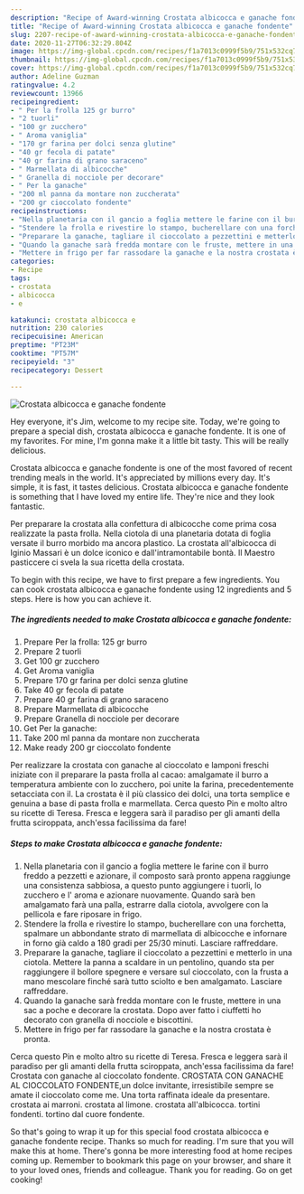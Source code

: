 ```yaml
---
description: "Recipe of Award-winning Crostata albicocca e ganache fondente"
title: "Recipe of Award-winning Crostata albicocca e ganache fondente"
slug: 2207-recipe-of-award-winning-crostata-albicocca-e-ganache-fondente
date: 2020-11-27T06:32:29.804Z
image: https://img-global.cpcdn.com/recipes/f1a7013c0999f5b9/751x532cq70/crostata-albicocca-e-ganache-fondente-recipe-main-photo.jpg
thumbnail: https://img-global.cpcdn.com/recipes/f1a7013c0999f5b9/751x532cq70/crostata-albicocca-e-ganache-fondente-recipe-main-photo.jpg
cover: https://img-global.cpcdn.com/recipes/f1a7013c0999f5b9/751x532cq70/crostata-albicocca-e-ganache-fondente-recipe-main-photo.jpg
author: Adeline Guzman
ratingvalue: 4.2
reviewcount: 13966
recipeingredient:
- " Per la frolla 125 gr burro"
- "2 tuorli"
- "100 gr zucchero"
- " Aroma vaniglia"
- "170 gr farina per dolci senza glutine"
- "40 gr fecola di patate"
- "40 gr farina di grano saraceno"
- " Marmellata di albicocche"
- " Granella di nocciole per decorare"
- " Per la ganache"
- "200 ml panna da montare non zuccherata"
- "200 gr cioccolato fondente"
recipeinstructions:
- "Nella planetaria con il gancio a foglia mettere le farine con il burro freddo a pezzetti e azionare, il composto sarà pronto appena raggiunge una consistenza sabbiosa, a questo punto aggiungere i tuorli, lo zucchero e l&#39; aroma e azionare nuovamente. Quando sarà ben amalgamato farà una palla, estrarre dalla ciotola, avvolgere con la pellicola e fare riposare in frigo."
- "Stendere la frolla e rivestire lo stampo, bucherellare con una forchetta, spalmare un abbondante strato di marmellata di albicocche e infornare in forno già caldo a 180 gradi per 25/30 minuti. Lasciare raffreddare."
- "Preparare la ganache, tagliare il cioccolato a pezzettini e metterlo in una ciotola. Mettere la panna a scaldare in un pentolino, quando sta per raggiungere il bollore spegnere e versare sul cioccolato, con la frusta a mano mescolare finché sarà tutto sciolto e ben amalgamato. Lasciare raffreddare."
- "Quando la ganache sarà fredda montare con le fruste, mettere in una sac a poche e decorare la crostata. Dopo aver fatto i ciuffetti ho decorato con granella di nocciole e biscottini."
- "Mettere in frigo per far rassodare la ganache e la nostra crostata è pronta."
categories:
- Recipe
tags:
- crostata
- albicocca
- e

katakunci: crostata albicocca e 
nutrition: 230 calories
recipecuisine: American
preptime: "PT23M"
cooktime: "PT57M"
recipeyield: "3"
recipecategory: Dessert

---
```



![Crostata albicocca e ganache fondente](https://img-global.cpcdn.com/recipes/f1a7013c0999f5b9/751x532cq70/crostata-albicocca-e-ganache-fondente-recipe-main-photo.jpg)

Hey everyone, it's Jim, welcome to my recipe site. Today, we're going to prepare a special dish, crostata albicocca e ganache fondente. It is one of my favorites. For mine, I'm gonna make it a little bit tasty. This will be really delicious.

Crostata albicocca e ganache fondente is one of the most favored of recent trending meals in the world. It's appreciated by millions every day. It's simple, it is fast, it tastes delicious. Crostata albicocca e ganache fondente is something that I have loved my entire life. They're nice and they look fantastic.

Per preparare la crostata alla confettura di albicocche come prima cosa realizzate la pasta frolla. Nella ciotola di una planetaria dotata di foglia versate il burro morbido ma ancora plastico. La crostata all&#39;albicocca di Iginio Massari è un dolce iconico e dall&#39;intramontabile bontà. Il Maestro pasticcere ci svela la sua ricetta della crostata.


To begin with this recipe, we have to first prepare a few ingredients. You can cook crostata albicocca e ganache fondente using 12 ingredients and 5 steps. Here is how you can achieve it.

<!--inarticleads1-->

##### The ingredients needed to make Crostata albicocca e ganache fondente:

1. Prepare  Per la frolla: 125 gr burro
1. Prepare 2 tuorli
1. Get 100 gr zucchero
1. Get  Aroma vaniglia
1. Prepare 170 gr farina per dolci senza glutine
1. Take 40 gr fecola di patate
1. Prepare 40 gr farina di grano saraceno
1. Prepare  Marmellata di albicocche
1. Prepare  Granella di nocciole per decorare
1. Get  Per la ganache:
1. Take 200 ml panna da montare non zuccherata
1. Make ready 200 gr cioccolato fondente


Per realizzare la crostata con ganache al cioccolato e lamponi freschi iniziate con il preparare la pasta frolla al cacao: amalgamate il burro a temperatura ambiente con lo zucchero, poi unite la farina, precedentemente setacciata con il. La crostata è il più classico dei dolci, una torta semplice e genuina a base di pasta frolla e marmellata. Cerca questo Pin e molto altro su ricette di Teresa. Fresca e leggera sarà il paradiso per gli amanti della frutta sciroppata, anch&#39;essa facilissima da fare! 

<!--inarticleads2-->

##### Steps to make Crostata albicocca e ganache fondente:

1. Nella planetaria con il gancio a foglia mettere le farine con il burro freddo a pezzetti e azionare, il composto sarà pronto appena raggiunge una consistenza sabbiosa, a questo punto aggiungere i tuorli, lo zucchero e l&#39; aroma e azionare nuovamente. Quando sarà ben amalgamato farà una palla, estrarre dalla ciotola, avvolgere con la pellicola e fare riposare in frigo.
1. Stendere la frolla e rivestire lo stampo, bucherellare con una forchetta, spalmare un abbondante strato di marmellata di albicocche e infornare in forno già caldo a 180 gradi per 25/30 minuti. Lasciare raffreddare.
1. Preparare la ganache, tagliare il cioccolato a pezzettini e metterlo in una ciotola. Mettere la panna a scaldare in un pentolino, quando sta per raggiungere il bollore spegnere e versare sul cioccolato, con la frusta a mano mescolare finché sarà tutto sciolto e ben amalgamato. Lasciare raffreddare.
1. Quando la ganache sarà fredda montare con le fruste, mettere in una sac a poche e decorare la crostata. Dopo aver fatto i ciuffetti ho decorato con granella di nocciole e biscottini.
1. Mettere in frigo per far rassodare la ganache e la nostra crostata è pronta.


Cerca questo Pin e molto altro su ricette di Teresa. Fresca e leggera sarà il paradiso per gli amanti della frutta sciroppata, anch&#39;essa facilissima da fare! Crostata con ganache al cioccolato fondente. CROSTATA CON GANACHE AL CIOCCOLATO FONDENTE,un dolce invitante, irresistibile sempre se amate il cioccolato come me. Una torta raffinata ideale da presentare. crostata ai marroni. crostata al limone. crostata all&#39;albicocca. tortini fondenti. tortino dal cuore fondente. 

So that's going to wrap it up for this special food crostata albicocca e ganache fondente recipe. Thanks so much for reading. I'm sure that you will make this at home. There's gonna be more interesting food at home recipes coming up. Remember to bookmark this page on your browser, and share it to your loved ones, friends and colleague. Thank you for reading. Go on get cooking!
